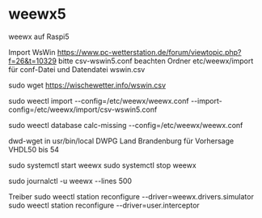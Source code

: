 # weewx5
weewx auf Raspi5

Import WsWin
https://www.pc-wetterstation.de/forum/viewtopic.php?f=26&t=10329
bitte csv-wswin5.conf beachten
Ordner etc/weewx/import für conf-Datei und Datendatei wswin.csv

sudo wget https://wischewetter.info/wswin.csv

sudo weectl import --config=/etc/weewx/weewx.conf --import-config=/etc/weewx/import/csv-wswin5.conf

sudo weectl database calc-missing --config=/etc/weewx/weewx.conf

dwd-wget in usr/bin/local
DWPG Land Brandenburg für Vorhersage VHDL50 bis 54

sudo systemctl start weewx
sudo systemctl stop weewx

sudo journalctl -u weewx --lines 500

Treiber
sudo weectl station reconfigure --driver=weewx.drivers.simulator
sudo weectl station reconfigure --driver=user.interceptor
